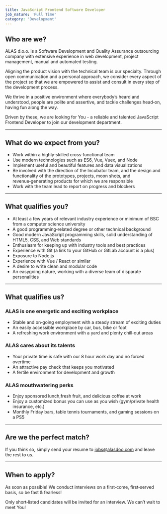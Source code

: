 ```yaml
---
title: JavaScript Frontend Software Developer
job_nature: 'Full Time'
category: 'Development'
---
```


## Who are we?

ALAS d.o.o. is a Software Development and Quality Assurance outsourcing company with extensive experience in web development, project management, manual and automated testing.

Aligning the product vision with the technical team is our specialty. Through open communication and a personal approach, we consider every aspect of the project so that we are empowered to assist and consult in every step of the development process.

We thrive in a positive environment where everybody’s heard and understood, people are polite and assertive, and tackle challenges head&#8209;on, having fun along the way.

Driven by these, we are looking for You - a reliable and talented JavaScript Frontend Developer to join our development department.

---

## What do we expect from you?

- Work within a highly&#8209;skilled cross&#8209;functional team
- Use modern technologies such as ES6, Vue, Vuex, and Node
- Implement useful and beautiful features and data visualizations
- Be involved with the direction of the Incubator team, and the design and functionality of the prototypes, projects, moon shots, and revenue&#8209;generating products for which we are responsible
- Work with the team lead to report on progress and blockers

---

## What qualifies you?

- At least a few years of relevant industry experience or minimum of BSC from a computer science university
- A good programming&#8209;related degree or other technical background
- Good modern JavaScript programming skills, solid understanding of HTML5, CSS, and Web standards
- Enthusiasm for keeping up with industry tools and best practices
- Experience with Git (a link to your GitHub or GitLab account is a plus)
- Exposure to Node.js
- Experience with Vue / React or similar
- A desire to write clean and modular code
- An easygoing nature, working with a diverse team of disparate personalities

---

## What qualifies us?

### ALAS is one energetic and exciting workplace

- Stable and on&#8209;going employment with a steady stream of exciting duties
- An easily accessible workplace by car, bus, bike or foot
- A refreshing work environment with a yard and plenty chill&#8209;out areas

### ALAS cares about its talents

- Your private time is safe with our 8 hour work day and no forced overtime
- An attractive pay check that keeps you motivated
- A fertile environment for development and growth

### ALAS mouthwatering perks

- Enjoy sponsored lunch,fresh fruit, and delicious coffee at work
- Enjoy a customized bonus you can use as you wish (gym/private health insurance, etc.)
- Monthly Friday bars, table tennis tournaments, and gaming sessions on a PS5

---

## Are we the perfect match?

If you think so, simply send your resume to <jobs@alasdoo.com> and leave the rest to us.

---

## When to apply?

As soon as possible!
We conduct interviews on a first&#8209;come, first&#8209;served basis, so be fast & fearless!

Only short&#8209;listed candidates will be invited for an interview. We can’t wait to meet You!
